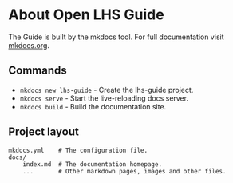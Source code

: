 # About Open LHS Guide

The Guide is built by the mkdocs tool. For full documentation visit [mkdocs.org](https://www.mkdocs.org).

## Commands

* `mkdocs new lhs-guide` - Create the lhs-guide project.
* `mkdocs serve` - Start the live-reloading docs server.
* `mkdocs build` - Build the documentation site.

## Project layout

    mkdocs.yml    # The configuration file.
    docs/
        index.md  # The documentation homepage.
        ...       # Other markdown pages, images and other files.

